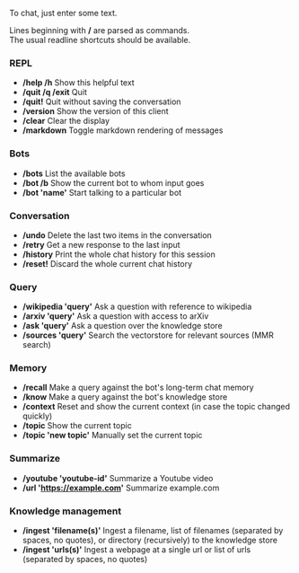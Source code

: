 To chat, just enter some text.

Lines beginning with **/** are parsed as commands.  
The usual readline shortcuts should be available.

### REPL

- **/help /h**                   Show this helpful text
- **/quit /q /exit**             Quit
- **/quit!**                     Quit without saving the conversation
- **/version**                   Show the version of this client
- **/clear**                     Clear the display
- **/markdown**                  Toggle markdown rendering of messages

### Bots

- **/bots**                      List the available bots
- **/bot /b**                    Show the current bot to whom input goes
- **/bot 'name'**                Start talking to a particular bot

### Conversation

- **/undo**                      Delete the last two items in the conversation
- **/retry**                     Get a new response to the last input
- **/history**                   Print the whole chat history for this session
- **/reset!**                    Discard the whole current chat history

### Query

- **/wikipedia 'query'**         Ask a question with reference to wikipedia
- **/arxiv 'query'**             Ask a question with access to arXiv
- **/ask 'query'**               Ask a question over the knowledge store
- **/sources 'query'**           Search the vectorstore for relevant sources (MMR search)

### Memory

- **/recall**                    Make a query against the bot's long-term chat memory
- **/know**                      Make a query against the bot's knowledge store
- **/context**                   Reset and show the current context (in case the topic changed quickly)
- **/topic**                     Show the current topic
- **/topic 'new topic'**         Manually set the current topic

### Summarize

- **/youtube 'youtube-id'**      Summarize a Youtube video
- **/url 'https://example.com'** Summarize example.com

### Knowledge management

- **/ingest 'filename(s)'**      Ingest a filename, list of filenames (separated by spaces, no quotes), or directory (recursively) to the knowledge store  
- **/ingest 'urls(s)'**          Ingest a webpage at a single url or list of urls (separated by spaces, no quotes)
